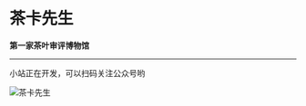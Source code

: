 # 茶卡先生
**第一家茶叶审评博物馆**
***
小站正在开发，可以扫码关注公众号哟

![茶卡先生](https://raw.githubusercontent.com/wiki/Titivillage/ImageBed/tea-card.jpg)

